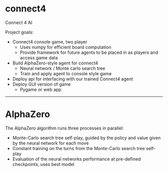# connect4
Connect 4 AI

Project goals: 
- Connect4 console game, two player
  - Uses numpy for efficient board computation
  - Provide framework for future agents to be placed in as players and access game data
- Build AlphaZero-style agent for connect4
  - Neural network / Monte carlo search tree
  - Train and apply agent to console style game
- Deploy api for interfacing with our trained Connect4 agent
- Deploy GUI version of game
  - Pygame or web app

<hr>

AlphaZero
============
The AlphaZero algorithm runs three processes in parallel:
- Monte-Carlo search tree self-play, guided by the policy and value given by the neural network for each move
- Constant training on the turns from the Monte-Carlo search tree self-play
- Evaluation of the neural networks performance at pre-defined checkpoints, uses best model
